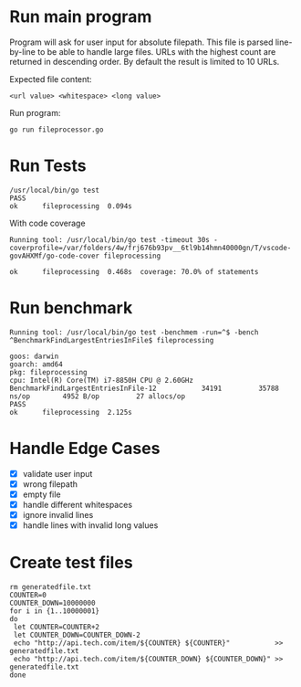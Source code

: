 # Run main program

Program will ask for user input for absolute filepath. This file is parsed line-by-line to be able to handle large files.
URLs with the highest count are returned in descending order. By default the result is limited to 10 URLs.

Expected file content:

```
<url value> <whitespace> <long value>
```

Run program:

```
go run fileprocessor.go
```

# Run Tests

```
/usr/local/bin/go test
PASS
ok  	fileprocessing	0.094s
```

With code coverage

```
Running tool: /usr/local/bin/go test -timeout 30s -coverprofile=/var/folders/4w/frj676b93pv__6tl9b14hmn40000gn/T/vscode-govAHXMf/go-code-cover fileprocessing

ok  	fileprocessing	0.468s	coverage: 70.0% of statements
```

# Run benchmark

```
Running tool: /usr/local/bin/go test -benchmem -run=^$ -bench ^BenchmarkFindLargestEntriesInFile$ fileprocessing

goos: darwin
goarch: amd64
pkg: fileprocessing
cpu: Intel(R) Core(TM) i7-8850H CPU @ 2.60GHz
BenchmarkFindLargestEntriesInFile-12    	   34191	     35788 ns/op	    4952 B/op	      27 allocs/op
PASS
ok  	fileprocessing	2.125s
```

# Handle Edge Cases

- [x] validate user input
- [x] wrong filepath
- [x] empty file
- [x] handle different whitespaces
- [x] ignore invalid lines
- [x] handle lines with invalid long values

# Create test files

```
rm generatedfile.txt
COUNTER=0
COUNTER_DOWN=10000000
for i in {1..10000001}
do
 let COUNTER=COUNTER+2
 let COUNTER_DOWN=COUNTER_DOWN-2
 echo "http://api.tech.com/item/${COUNTER} ${COUNTER}"           >> generatedfile.txt
 echo "http://api.tech.com/item/${COUNTER_DOWN} ${COUNTER_DOWN}" >> generatedfile.txt
done
```
